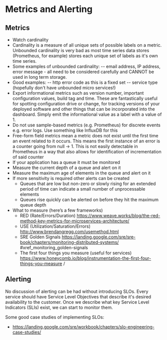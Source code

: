 <!-- Space: OP -->
<!-- Parent: Operational Readiness Review -->
<!-- Title: OPR - Metrics and Alerting -->

# Metrics and Alerting

## Metrics

- Watch cardinality
- Cardinality is a measure of all unique sets of possible labels on a metric. Unbounded cardinality is very bad as most time series data stores (Prometheus, for example) stores each unique set of labels as it's own time series.
- Some examples of unbounded cardinality:
-- email address, IP address, error message - all need to be considered carefully and CANNOT be used in long term storage.
- Good examples:
-- http error code as this is a fixed set
-- service type (hopefully don't have unbounded micro services!)
- Export informational metrics such as version number, important configuration values, build tag and time. These are fantastically useful for spotting configuration drive or change, for tracking versions of your deployed software and other things that can be incorporated into the dashboard. Simply emit the informational value as a label with a value of 1.
- Do not use sample-based metrics (e.g. Prometheus) for discrete events e.g. error logs. Use something like InfluxDB for this
- Free-form field metrics mean a metric does not exist until the first time an event related to it occurs. This means the first instance of an error is a counter going from null -> 1. This is not easily detectable in Prometheus in a way that also allows for identification of incrementation of said counter
- If your application has a queue it must be monitored
- Measure the current depth of a queue and alert on it
- Measure the maximum age of elements in the queue and alert on it
- If more sensitivity is required other alerts can be created
    - Queues that are low but non-zero or slowly rising for an extended period of time can indicate a small number of unprocessable elements
    - Queues rise quickly can be alerted on before they hit the maximum queue depth
- What to measure (here’s a few frameworks)
    - RED (Rate/Errors/Duration) https://www.weave.works/blog/the-red-method-key-metrics-for-microservices-architecture/
    - USE (Utilization/Saturation/Errors) http://www.brendangregg.com/usemethod.html
    - SRE Golden Signals https://landing.google.com/sre/sre-book/chapters/monitoring-distributed-systems/ #xref_monitoring_golden-signals
    - The first four things you measure (useful for services) https://www.honeycomb.io/blog/instrumentation-the-first-four-things-you-measure /

## Alerting

No discussion of alerting can be had without introducing SLOs. Every service should have Service Level Objectives that describe it's desired availability to the 
customer. Once we describe what key Service Level Indicators (SLIs) exist, we can start to monitor them.

Some good case studies of implementing SLOs:

- https://landing.google.com/sre/workbook/chapters/slo-engineering-case-studies/
